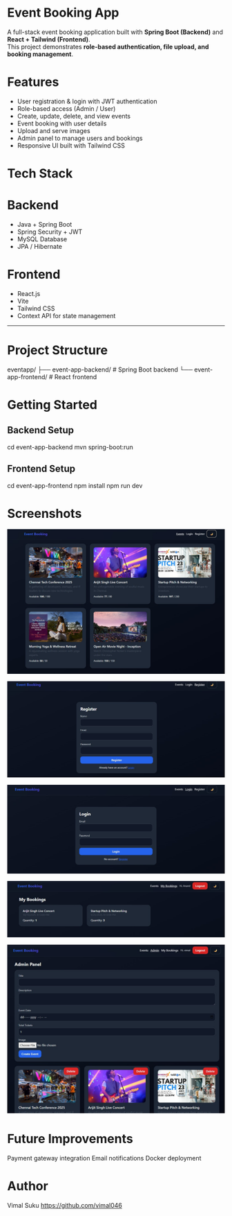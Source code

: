 # Event Booking App

A full-stack event booking application built with **Spring Boot (Backend)** and **React + Tailwind (Frontend)**.  
This project demonstrates **role-based authentication, file upload, and booking management**.

# Features

- User registration & login with JWT authentication
- Role-based access (Admin / User)
- Create, update, delete, and view events
- Event booking with user details
- Upload and serve images
- Admin panel to manage users and bookings
- Responsive UI built with Tailwind CSS

# Tech Stack

# Backend

- Java + Spring Boot
- Spring Security + JWT
- MySQL Database
- JPA / Hibernate

# Frontend

- React.js
- Vite
- Tailwind CSS
- Context API for state management

---

# Project Structure

eventapp/
├── event-app-backend/ # Spring Boot backend
└── event-app-frontend/ # React frontend

# Getting Started

## Backend Setup

cd event-app-backend
mvn spring-boot:run

## Frontend Setup

cd event-app-frontend
npm install
npm run dev

# Screenshots
![Home page](https://github.com/vimal046/eventapp/blob/main/home%20page.jpg?raw=true)


![Register page](https://github.com/vimal046/eventapp/blob/main/register.jpg?raw=true)


![Login page](https://github.com/vimal046/eventapp/blob/main/login%20page.jpg?raw=true)


![user page](https://github.com/vimal046/eventapp/blob/main/page%20inside%20a%20user.jpg?raw=true)


![admin page](https://github.com/vimal046/eventapp/blob/main/Admin%20page.jpg?raw=true)


# Future Improvements

Payment gateway integration
Email notifications
Docker deployment

# Author

Vimal Suku
https://github.com/vimal046

